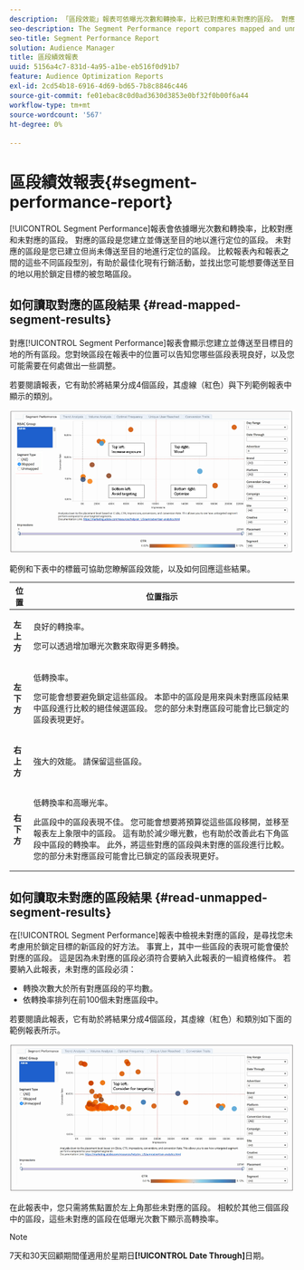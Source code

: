```yaml
---
description: 「區段效能」報表可依曝光次數和轉換率，比較已對應和未對應的區段。 對應的區段是您建立並傳送至目的地以進行定位的區段。 未對應的區段是您已建立但尚未傳送至目的地進行定位的區段。 比較報表內和報表之間的這些不同區段型別，有助於最佳化現有行銷活動，並找出您可能想要傳送至目的地以用於鎖定目標的被忽略區段。
seo-description: The Segment Performance report compares mapped and unmapped segments by impressions and conversion rates. A mapped segment is a segment you create and send to a destination for targeting. An unmapped segment is a segment that you've created but have not sent to a destination for targeting. Comparing these different segment types within and between reports helps you optimize existing campaigns and find overlooked segments that you may want to send to a destination for targeting.
seo-title: Segment Performance Report
solution: Audience Manager
title: 區段績效報表
uuid: 5156a4c7-831d-4a95-a1be-eb516f0d91b7
feature: Audience Optimization Reports
exl-id: 2cd54b18-6916-4d69-bd65-7b8c8846c446
source-git-commit: fe01ebac8c0d0ad3630d3853e0bf32f0b00f6a44
workflow-type: tm+mt
source-wordcount: '567'
ht-degree: 0%

---
```


# 區段績效報表{#segment-performance-report}

[!UICONTROL Segment Performance]報表會依據曝光次數和轉換率，比較對應和未對應的區段。 對應的區段是您建立並傳送至目的地以進行定位的區段。 未對應的區段是您已建立但尚未傳送至目的地進行定位的區段。 比較報表內和報表之間的這些不同區段型別，有助於最佳化現有行銷活動，並找出您可能想要傳送至目的地以用於鎖定目標的被忽略區段。

## 如何讀取對應的區段結果 {#read-mapped-segment-results}

對應[!UICONTROL Segment Performance]報表會顯示您建立並傳送至目標目的地的所有區段。您對映區段在報表中的位置可以告知您哪些區段表現良好，以及您可能需要在何處做出一些調整。

若要閱讀報表，它有助於將結果分成4個區段，其虛線（紅色）與下列範例報表中顯示的類別。

![](assets/mapped-segment-performance.png)

範例和下表中的標籤可協助您瞭解區段效能，以及如何回應這些結果。

<table id="table_A29253B30DFA4CD7B3B7C320DE0BDEA4"> 
 <thead> 
  <tr> 
   <th colname="col1" class="entry"> 位置 </th> 
   <th colname="col2" class="entry"> 位置指示 </th> 
  </tr> 
 </thead>
 <tbody> 
  <tr> 
   <td colname="col1"> <p> <b>左上方</b> </p> </td> 
   <td colname="col2"> <p>良好的轉換率。 </p> <p>您可以透過增加曝光次數來取得更多轉換。 </p> </td> 
  </tr> 
  <tr> 
   <td colname="col1"> <p> <b>左下方</b> </p> </td> 
   <td colname="col2"> <p>低轉換率。 </p> <p>您可能會想要避免鎖定這些區段。 本節中的區段是用來與未對應區段結果中區段進行比較的絕佳候選區段。 您的部分未對應區段可能會比已鎖定的區段表現更好。 </p> </td> 
  </tr> 
  <tr> 
   <td colname="col1"> <p> <b>右上方</b> </p> </td> 
   <td colname="col2"> <p>強大的效能。 請保留這些區段。 </p> </td> 
  </tr> 
  <tr> 
   <td colname="col1"> <p> <b>右下方</b> </p> </td> 
   <td colname="col2"> <p>低轉換率和高曝光率。 </p> <p>此區段中的區段表現不佳。 您可能會想要將預算從這些區段移開，並移至報表左上象限中的區段。 這有助於減少曝光數，也有助於改善此右下角區段中區段的轉換率。 此外，將這些對應的區段與未對應的區段進行比較。 您的部分未對應區段可能會比已鎖定的區段表現更好。 </p> </td> 
  </tr> 
 </tbody> 
</table>

## 如何讀取未對應的區段結果 {#read-unmapped-segment-results}

在[!UICONTROL Segment Performance]報表中檢視未對應的區段，是尋找您未考慮用於鎖定目標的新區段的好方法。 事實上，其中一些區段的表現可能會優於對應的區段。 這是因為未對應的區段必須符合要納入此報表的一組資格條件。 若要納入此報表，未對應的區段必須：

* 轉換次數大於所有對應區段的平均數。
* 依轉換率排列在前100個未對應區段中。

若要閱讀此報表，它有助於將結果分成4個區段，其虛線（紅色）和類別如下面的範例報表所示。

![](assets/unmapped-segment-performance.png)

在此報表中，您只需將焦點置於左上角那些未對應的區段。 相較於其他三個區段中的區段，這些未對應的區段在低曝光次數下顯示高轉換率。

>[!NOTE]
>
>7天和30天回顧期間僅適用於星期日&#x200B;**[!UICONTROL Date Through]**&#x200B;日期。
